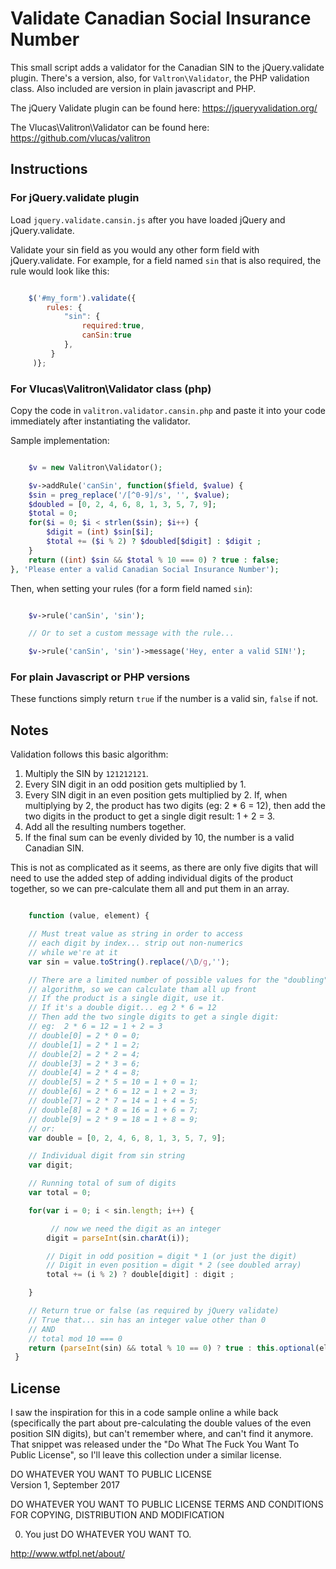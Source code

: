 # Validate Canadian Social Insurance Number

This small script adds a validator for the Canadian SIN to the jQuery.validate plugin.  There's a version, also, for `Valtron\Validator`, the PHP validation class.  Also included are version in plain javascript and PHP.

The jQuery Validate plugin can be found here: https://jqueryvalidation.org/

The Vlucas\Valitron\Validator can be found here: https://github.com/vlucas/valitron

## Instructions

### For jQuery.validate plugin

Load `jquery.validate.cansin.js` after you have loaded jQuery and jQuery.validate.

Validate your sin field as you would any other form field with jQuery.validate.  For example, for a field named `sin` that is also required, the rule would look like this:

```javascript

    $('#my_form').validate({
        rules: {
            "sin": { 
                required:true,
                canSin:true 
            },
         }  
     )};

```

### For Vlucas\Valitron\Validator class (php)

Copy the code in `valitron.validator.cansin.php` and paste it into your code immediately after instantiating the validator.  

Sample implementation:

```php

    $v = new Valitron\Validator();

    $v->addRule('canSin', function($field, $value) {
    $sin = preg_replace('/[^0-9]/s', '', $value);
    $doubled = [0, 2, 4, 6, 8, 1, 3, 5, 7, 9];
    $total = 0;
    for($i = 0; $i < strlen($sin); $i++) {
        $digit = (int) $sin[$i];
        $total += ($i % 2) ? $doubled[$digit] : $digit ;
    }
    return ((int) $sin && $total % 10 === 0) ? true : false;
}, 'Please enter a valid Canadian Social Insurance Number');


```

Then, when setting your rules (for a form field named `sin`):

```php

    $v->rule('canSin', 'sin');

    // Or to set a custom message with the rule...

    $v->rule('canSin', 'sin')->message('Hey, enter a valid SIN!');


```


### For plain Javascript or PHP versions

These functions simply return `true` if the number is a valid sin, `false` if not.


## Notes

Validation follows this basic algorithm:

1. Multiply the SIN by `121212121`.
2. Every SIN digit in an odd position gets multiplied by 1.
3. Every SIN digit in an even position gets multiplied by 2.  If, when multiplying by 2, the product has two digits (eg: 2 * 6 = 12), then add the two digits in the product to get a single digit result:  1 + 2 = 3.
4. Add all the resulting numbers together.
5. If the final sum can be evenly divided by 10, the number is a valid Canadian SIN.

This is not as complicated as it seems, as there are only five digits that will need to use the added step of adding individual digits of the product together, so we can pre-calculate them all and put them in an array.


```javascript

    function (value, element) {

    // Must treat value as string in order to access
    // each digit by index... strip out non-numerics
    // while we're at it
    var sin = value.toString().replace(/\D/g,'');

    // There are a limited number of possible values for the "doubling"
    // algorithm, so we can calculate tham all up front
    // If the product is a single digit, use it.
    // If it's a double digit... eg 2 * 6 = 12
    // Then add the two single digits to get a single digit:
    // eg:  2 * 6 = 12 = 1 + 2 = 3
    // double[0] = 2 * 0 = 0;
    // double[1] = 2 * 1 = 2;
    // double[2] = 2 * 2 = 4;
    // double[3] = 2 * 3 = 6;
    // double[4] = 2 * 4 = 8;
    // double[5] = 2 * 5 = 10 = 1 + 0 = 1;
    // double[6] = 2 * 6 = 12 = 1 + 2 = 3;
    // double[7] = 2 * 7 = 14 = 1 + 4 = 5;
    // double[8] = 2 * 8 = 16 = 1 + 6 = 7;
    // double[9] = 2 * 9 = 18 = 1 + 8 = 9;
    // or:
    var double = [0, 2, 4, 6, 8, 1, 3, 5, 7, 9];

    // Individual digit from sin string
    var digit;

    // Running total of sum of digits
    var total = 0;

    for(var i = 0; i < sin.length; i++) {

         // now we need the digit as an integer
        digit = parseInt(sin.charAt(i));

        // Digit in odd position = digit * 1 (or just the digit)
        // Digit in even position = digit * 2 (see doubled array)
        total += (i % 2) ? double[digit] : digit ;

    }

    // Return true or false (as required by jQuery validate)
    // True that... sin has an integer value other than 0
    // AND
    // total mod 10 === 0
    return (parseInt(sin) && total % 10 == 0) ? true : this.optional(element);
 }

 ```

 ## License

 I saw the inspiration for this in a code sample online a while back (specifically the part about pre-calculating the double values of the even position SIN digits), but can't remember where, and can't find it anymore.  That snippet was released under the "Do What The Fuck You Want To Public License", so I'll leave this collection under a similar license.

 DO WHATEVER YOU WANT TO PUBLIC LICENSE  
 Version 1, September 2017 

 DO WHATEVER YOU WANT TO PUBLIC LICENSE 
 TERMS AND CONDITIONS FOR COPYING, DISTRIBUTION AND MODIFICATION 

 0. You just DO WHATEVER YOU WANT TO.

 http://www.wtfpl.net/about/




```